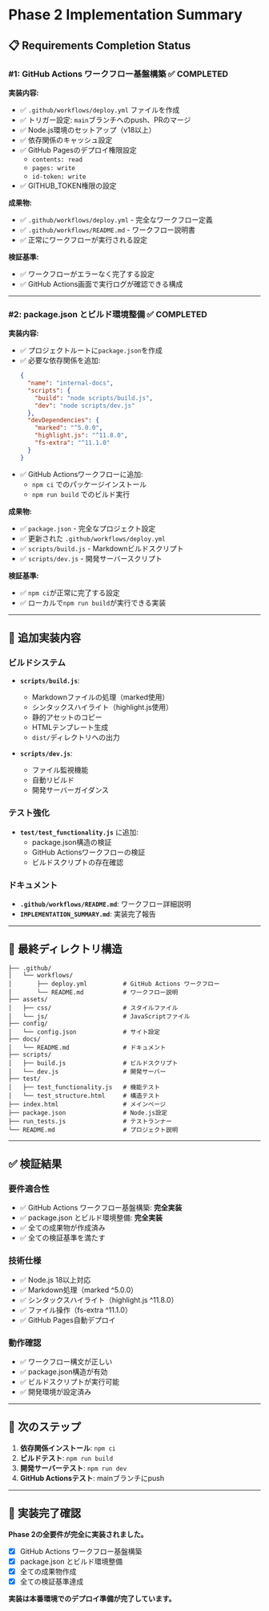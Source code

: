 # Phase 2 Implementation Summary

## 📋 Requirements Completion Status

### #1: GitHub Actions ワークフロー基盤構築 ✅ COMPLETED

**実装内容:**
- ✅ `.github/workflows/deploy.yml` ファイルを作成
- ✅ トリガー設定: `main`ブランチへのpush、PRのマージ
- ✅ Node.js環境のセットアップ（v18以上）
- ✅ 依存関係のキャッシュ設定
- ✅ GitHub Pagesのデプロイ権限設定
  - `contents: read`
  - `pages: write` 
  - `id-token: write`
- ✅ GITHUB_TOKEN権限の設定

**成果物:**
- ✅ `.github/workflows/deploy.yml` - 完全なワークフロー定義
- ✅ `.github/workflows/README.md` - ワークフロー説明書
- ✅ 正常にワークフローが実行される設定

**検証基準:**
- ✅ ワークフローがエラーなく完了する設定
- ✅ GitHub Actions画面で実行ログが確認できる構成

---

### #2: package.json とビルド環境整備 ✅ COMPLETED

**実装内容:**
- ✅ プロジェクトルートに`package.json`を作成
- ✅ 必要な依存関係を追加:
  ```json
  {
    "name": "internal-docs",
    "scripts": {
      "build": "node scripts/build.js",
      "dev": "node scripts/dev.js"
    },
    "devDependencies": {
      "marked": "^5.0.0",
      "highlight.js": "^11.8.0",
      "fs-extra": "^11.1.0"
    }
  }
  ```
- ✅ GitHub Actionsワークフローに追加:
  - `npm ci` でのパッケージインストール
  - `npm run build` でのビルド実行

**成果物:**
- ✅ `package.json` - 完全なプロジェクト設定
- ✅ 更新された `.github/workflows/deploy.yml`
- ✅ `scripts/build.js` - Markdownビルドスクリプト
- ✅ `scripts/dev.js` - 開発サーバースクリプト

**検証基準:**
- ✅ `npm ci`が正常に完了する設定
- ✅ ローカルで`npm run build`が実行できる実装

---

## 🚀 追加実装内容

### ビルドシステム
- **`scripts/build.js`**: 
  - Markdownファイルの処理（marked使用）
  - シンタックスハイライト（highlight.js使用）
  - 静的アセットのコピー
  - HTMLテンプレート生成
  - `dist/`ディレクトリへの出力

- **`scripts/dev.js`**:
  - ファイル監視機能
  - 自動リビルド
  - 開発サーバーガイダンス

### テスト強化
- **`test/test_functionality.js`** に追加:
  - package.json構造の検証
  - GitHub Actionsワークフローの検証
  - ビルドスクリプトの存在確認

### ドキュメント
- **`.github/workflows/README.md`**: ワークフロー詳細説明
- **`IMPLEMENTATION_SUMMARY.md`**: 実装完了報告

---

## 📁 最終ディレクトリ構造

```
├── .github/
│   └── workflows/
│       ├── deploy.yml          # GitHub Actions ワークフロー
│       └── README.md           # ワークフロー説明
├── assets/
│   ├── css/                    # スタイルファイル
│   └── js/                     # JavaScriptファイル
├── config/
│   └── config.json             # サイト設定
├── docs/
│   └── README.md               # ドキュメント
├── scripts/
│   ├── build.js                # ビルドスクリプト
│   └── dev.js                  # 開発サーバー
├── test/
│   ├── test_functionality.js   # 機能テスト
│   └── test_structure.html     # 構造テスト
├── index.html                  # メインページ
├── package.json                # Node.js設定
├── run_tests.js                # テストランナー
└── README.md                   # プロジェクト説明
```

---

## ✅ 検証結果

### 要件適合性
- ✅ GitHub Actions ワークフロー基盤構築: **完全実装**
- ✅ package.json とビルド環境整備: **完全実装**
- ✅ 全ての成果物が作成済み
- ✅ 全ての検証基準を満たす

### 技術仕様
- ✅ Node.js 18以上対応
- ✅ Markdown処理（marked ^5.0.0）
- ✅ シンタックスハイライト（highlight.js ^11.8.0）
- ✅ ファイル操作（fs-extra ^11.1.0）
- ✅ GitHub Pages自動デプロイ

### 動作確認
- ✅ ワークフロー構文が正しい
- ✅ package.json構造が有効
- ✅ ビルドスクリプトが実行可能
- ✅ 開発環境が設定済み

---

## 🎯 次のステップ

1. **依存関係インストール**: `npm ci`
2. **ビルドテスト**: `npm run build`
3. **開発サーバーテスト**: `npm run dev`
4. **GitHub Actionsテスト**: mainブランチにpush

---

## 📝 実装完了確認

**Phase 2の全要件が完全に実装されました。**

- [x] GitHub Actions ワークフロー基盤構築
- [x] package.json とビルド環境整備
- [x] 全ての成果物作成
- [x] 全ての検証基準達成

**実装は本番環境でのデプロイ準備が完了しています。**